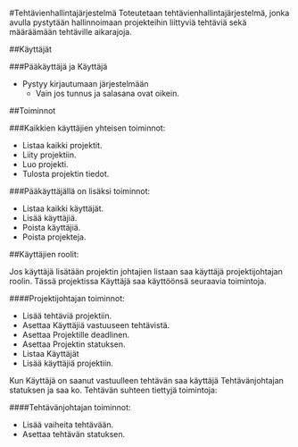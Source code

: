 #Tehtävienhallintajärjestelmä
Toteutetaan tehtävienhallintajärjestelmä, jonka avulla pystytään hallinnoimaan projekteihin liittyviä tehtäviä sekä määräämään tehtäville aikarajoja.

##Käyttäjät

###Pääkäyttäjä ja Käyttäjä

* Pystyy kirjautumaan järjestelmään
  * Vain jos tunnus ja salasana ovat oikein.

##Toiminnot

###Kaikkien käyttäjien yhteisen toiminnot:

* Listaa kaikki projektit.
* Liity projektiin.
* Luo projekti.
* Tulosta projektin tiedot.

###Pääkäyttäjällä on lisäksi toiminnot:

* Listaa kaikki käyttäjät.
* Lisää käyttäjiä.
* Poista käyttäjiä.
* Poista projekteja.

##Käyttäjien roolit:

Jos käyttäjä lisätään projektin johtajien listaan saa käyttäjä projektijohtajan roolin. Tässä projektissa Käyttäjä saa käyttöönsä seuraavia toimintoja.

####Projektijohtajan toiminnot:
* Lisää tehtäviä projektiin.
* Asettaa Käyttäjiä vastuuseen tehtävistä.
* Asettaa Projektille deadlinen.
* Asettaa Projektin statuksen.
* Listaa Käyttäjät
* Lisää käyttäjiä projektiin.

Kun Käyttäjä on saanut vastuulleen tehtävän saa käyttäjä Tehtävänjohtajan statuksen ja saa ko. Tehtävän suhteen tiettyjä toimintoja:

####Tehtävänjohtajan toiminnot:
* Lisää vaiheita tehtävään.
* Asettaa tehtävän statuksen.

